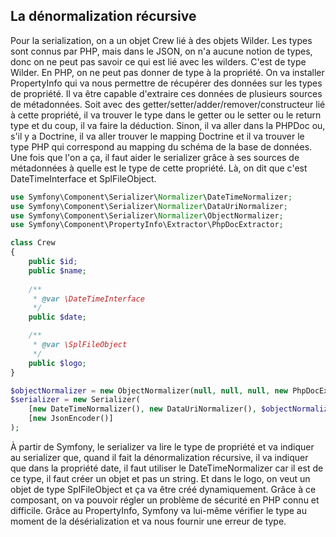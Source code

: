 ## La dénormalization récursive

Pour la serialization, on a un objet Crew lié à des objets Wilder. Les types sont connus par PHP, mais dans le JSON, on
n'a aucune notion de types, donc on ne peut pas savoir ce qui est lié avec les wilders. C'est de type Wilder. En PHP, on
ne peut pas donner de type à la propriété. On va installer PropertyInfo qui va nous permettre de récupérer des données
sur les types de propriété. Il va être capable d'extraire ces données de plusieurs sources de métadonnées. Soit avec des
getter/setter/adder/remover/constructeur lié à cette propriété, il va trouver le type dans le getter ou le setter ou le
return type et du coup, il va faire la déduction. Sinon, il va aller dans la PHPDoc ou, s'il y a Doctrine, il va aller
trouver le mapping Doctrine et il va trouver le type PHP qui correspond au mapping du schéma de la base de données. Une
fois que l'on a ça, il faut aider le serializer grâce à ses sources de métadonnées à quelle est le type de cette
propriété. Là, on dit que c'est DateTimeInterface et SplFileObject.

```php
use Symfony\Component\Serializer\Normalizer\DateTimeNormalizer;
use Symfony\Component\Serializer\Normalizer\DataUriNormalizer;
use Symfony\Component\Serializer\Normalizer\ObjectNormalizer;
use Symfony\Component\PropertyInfo\Extractor\PhpDocExtractor;

class Crew 
{
    public $id;
    public $name;
    
    /**
     * @var \DateTimeInterface
     */
    public $date;

    /**
     * @var \SplFileObject
     */
    public $logo;
}

$objectNormalizer = new ObjectNormalizer(null, null, null, new PhpDocExtractor());
$serializer = new Serializer(
    [new DateTimeNormalizer(), new DataUriNormalizer(), $objectNormalizer], 
    [new JsonEncoder()]
);

```

À partir de Symfony, le serializer va lire le type de propriété et va indiquer au serializer que, quand il fait la
dénormalization récursive, il va indiquer que dans la propriété date, il faut utiliser le DateTimeNormalizer car il est
de ce type, il faut créer un objet et pas un string. Et dans le logo, on veut un objet de type SplFileObject et ça va
être créé dynamiquement. Grâce à ce composant, on va pouvoir régler un problème de sécurité en PHP connu et difficile.
Grâce au PropertyInfo, Symfony va lui-même vérifier le type au moment de la désérialization et va nous fournir une
erreur de type.